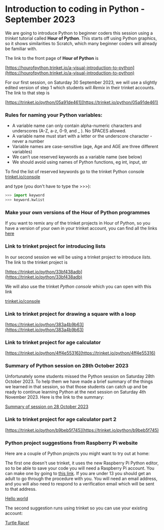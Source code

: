 # Introduction to coding in Python - September 2023

We are going to introduce Python to beginner coders this session using a *trinket* tutorial called **Hour of Python**. This starts off using Python graphics, so it shows similarities to Scratch, which many beginner coders will already be familiar with.

The link to the front page of **Hour of Python** is

[https://hourofpython.trinket.io/a-visual-introduction-to-python](https://hourofpython.trinket.io/a-visual-introduction-to-python)

For our first session, on Saturday 30 September 2023, we will use a slightly edited version of step 1 which students will *Remix* in their trinket accounts. The link to that step is

[https://trinket.io/python/05a91de461](https://trinket.io/python/05a91de461)

### Rules for naming your Python variables:
- A variable name can only contain alpha-numeric characters and underscores (A-Z, a-z, 0-9, and _ ). No SPACES allowed.
- A variable name must start with a letter or the underscore character - never a number
- Variable names are case-sensitive (age, Age and AGE are three different variables)
- We can’t use reserved keywords as a variable name (see below)
- We should avoid using names of Python functions, eg int, input, str

To find the list of reserved keywords go to the trinket Python console [trinket.io/console](https://trinket.io/console)

and type (you don't have to type the >>>):

```python
>>> import keyword
>>> keyword.kwlist
```

### Make your own versions of the Hour of Python programmes

If you want to remix any of the trinket projects in Hour of Python, so you have a version of your own in your trinket account, you can find all the links [here](./Hour_of_Python_links.md)

### Link to trinket project for introducing lists

In our second session we will be using a trinket project to introduce *lists*. The link to the trinket project is

[https://trinket.io/python/33bf438adb](https://trinket.io/python/33bf438adb)

We will also use the trinket *Python console* which you can open with this link

[trinket.io/console](https://trinket.io/console)

### Link to trinket project for drawing a square with a loop

[https://trinket.io/python/383a4b9b63](https://trinket.io/python/383a4b9b63)

### Link to trinket project for age calculator

[https://trinket.io/python/4ff4e55316](https://trinket.io/python/4ff4e55316)

### Summary of Python session on 28th October 2023
Unfortunately some students missed the Python session on Saturday 28th October 2023. To help them we have made a brief summary of the things we learned in that session, so that those students can catch up and be ready to continue learning Python at the next session on Saturday 4th November 2023. Here is the link to the summary:

[Summary of session on 28 October 2023](./28Oct2023.md)

### Link to trinket project for age calculator part 2

[https://trinket.io/python/b9beb5f745](https://trinket.io/python/b9beb5f745)

### Python project suggestions from Raspberry Pi website

Here are a couple of Python projects you might want to try out at home:

The first one doesn't use trinket, it uses the new Raspberry Pi Python editor, so to be able to save your code you will need a Raspberry Pi account. You can make one by going to [this link](https://my.raspberrypi.org/signup). If you are under 13 you should get an adult to go through the procedure with you. You will need an email address, and you will also need to respond to a verification email which will be sent to that address.

[Hello world](https://projects.raspberrypi.org/en/projects/hello-world)

The second suggestion runs using trinket so you can use your existing account:

[Turtle Race!](https://projects.raspberrypi.org/en/projects/turtle-race)

